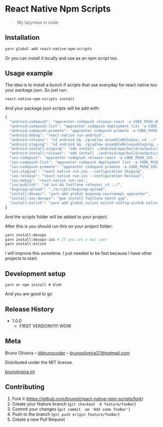 # React Native Npm Scripts
> My lazyness in code

## Installation

```sh
yarn global add react-native-npm-scripts
```

Or you can install it locally and use as an npm script too.

## Usage example

The idea is to install a bunch if scripts that use everyday for react native too
your package json. So just run:

```sh
react-native-npm-scripts install
```

And your package json scripts will be add with:

```javascript
{
  "android:codepush": "appcenter codepush release-react -a CODE_PUSH_ANDROID --output-dir ./build",
  "android:codepush-list": "appcenter codepush deployment list -a CODE_PUSH_ANDROID",
  "android:codepush-promote": "appcenter codepush promote -a CODE_PUSH_ANDROID -s Staging -d Production",
  "android:debug": "react-native run-android",
  "android:release": "cd android && ./gradlew assembleRelease; cd ../",
  "android:staging": "cd android && ./gradlew assembleReleaseStaging; cd ../",
  "android:install:staging": "adb install ./android/app/build/outputs/apk/releaseStaging/app-releaseStaging.apk",
  "android:install:release": "adb install ./android/app/build/outputs/apk/release/app-release.apk",
  "ios:codepush": "appcenter codepush release-react -a CODE_PUSH_IOS --output-dir ./build",
  "ios:codepush-list": "appcenter codepush deployment list -a CODE_PUSH_IOS",
  "ios:codepush-promote": "appcenter codepush promote -a CODE_PUSH_IOS -s Staging -d Production",
  "ios:staging": "react-native run-ios --configuration Staging",
  "ios:release": "react-native run-ios --configuration Release",
  "ios:debug": "react-native run-ios",
  "ios:publish": "cd ios && fastlane release; cd ../",
  "bugsnag:upload": "./scripts/bugsnag-upload",
  "install:devops": "yarn add global bugsnag-sourcemaps appcenter",
  "install:ios-devops": "gem install fastlane match gym",
  "install:eslint": "yarn add global eslint eslint-config-airbnb eslint-plugin-babel eslint-plugin-import eslint-plugin-jsx-a11y eslint-plugin-react babel-parser"
}
```

And the scripts folder will be added to your project.

After this is you should run this on your project folder:

```sh
yarn install:devops
yarn install:devops-ios # If you are a mac user
yarn install:eslint
```

I will improve this sometime. I just needed to be fast because I have other
projects to start.

## Development setup

```
yarn or npm install # bleh
```

And you are good to go


## Release History

* 1.0.0
    * FIRST VERSION!!!!!! WOW

## Meta

Bruno Oliveira – [@brunocoder](https://twitter.com/brunocoder) – brunooliveira37@hotmail.com

Distributed under the MIT license.

[brunoliveira.ml](http://brunoliveira.ml)

## Contributing

1. Fork it (<https://github.com/brunoti/react-native-npm-scripts/fork>)
2. Create your feature branch (`git checkout -b feature/fooBar`)
3. Commit your changes (`git commit -am 'Add some fooBar'`)
4. Push to the branch (`git push origin feature/fooBar`)
5. Create a new Pull Request
